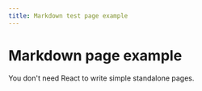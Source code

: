 ```yaml
---
title: Markdown test page example
---
```


# Markdown page example

You don't need React to write simple standalone pages.
